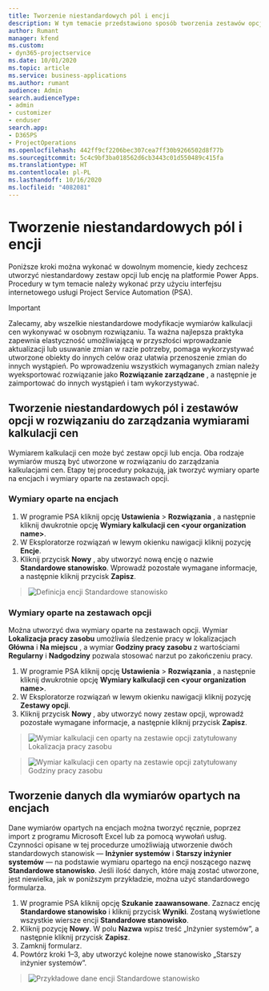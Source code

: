 ```yaml
---
title: Tworzenie niestandardowych pól i encji
description: W tym temacie przedstawiono sposób tworzenia zestawów opcji i encji we własnym rozwiązaniu na platformie Power Apps.
author: Rumant
manager: kfend
ms.custom:
- dyn365-projectservice
ms.date: 10/01/2020
ms.topic: article
ms.service: business-applications
ms.author: rumant
audience: Admin
search.audienceType:
- admin
- customizer
- enduser
search.app:
- D365PS
- ProjectOperations
ms.openlocfilehash: 442ff9cf2206bec307cea7ff30b9266502d8f77b
ms.sourcegitcommit: 5c4c9bf3ba018562d6cb3443c01d550489c415fa
ms.translationtype: HT
ms.contentlocale: pl-PL
ms.lasthandoff: 10/16/2020
ms.locfileid: "4082081"
---
```

# <a name="create-custom-fields-and-entities"></a>Tworzenie niestandardowych pól i encji 

Poniższe kroki można wykonać w dowolnym momencie, kiedy zechcesz utworzyć niestandardowy zestaw opcji lub encję na platformie Power Apps.  
Procedury w tym temacie należy wykonać przy użyciu interfejsu internetowego usługi Project Service Automation (PSA).

> [!IMPORTANT]
> Zalecamy, aby wszelkie niestandardowe modyfikacje wymiarów kalkulacji cen wykonywać w osobnym rozwiązaniu. Ta ważna najlepsza praktyka zapewnia elastyczność umożliwiającą w przyszłości wprowadzanie aktualizacji lub usuwanie zmian w razie potrzeby, pomaga wykorzystywać utworzone obiekty do innych celów oraz ułatwia przenoszenie zmian do innych wystąpień. Po wprowadzeniu wszystkich wymaganych zmian należy wyeksportować rozwiązanie jako **Rozwiązanie zarządzane** , a następnie je zaimportować do innych wystąpień i tam wykorzystywać.

  
## <a name="create-custom-fields-and-option-sets-in-the-pricing-dimension-solution"></a>Tworzenie niestandardowych pól i zestawów opcji w rozwiązaniu do zarządzania wymiarami kalkulacji cen

Wymiarem kalkulacji cen może być zestaw opcji lub encja. Oba rodzaje wymiarów muszą być utworzone w rozwiązaniu do zarządzania kalkulacjami cen. Etapy tej procedury pokazują, jak tworzyć wymiary oparte na encjach i wymiary oparte na zestawach opcji.

### <a name="entity-based-dimensions"></a>Wymiary oparte na encjach

1. W programie PSA kliknij opcję **Ustawienia** > **Rozwiązania** , a następnie kliknij dwukrotnie opcję **Wymiary kalkulacji cen \<your organization name>**.
2. W Eksploratorze rozwiązań w lewym okienku nawigacji kliknij pozycję **Encje**.
3. Kliknij przycisk **Nowy** , aby utworzyć nową encję o nazwie **Standardowe stanowisko**. Wprowadź pozostałe wymagane informacje, a następnie kliknij przycisk **Zapisz**.

> ![Definicja encji Standardowe stanowisko](media/Standard-Title-entity-definition.png)


### <a name="option-set-based-dimensions"></a>Wymiary oparte na zestawach opcji 
Można utworzyć dwa wymiary oparte na zestawach opcji. Wymiar **Lokalizacja pracy zasobu** umożliwia śledzenie pracy w lokalizacjach **Główna** i **Na miejscu** , a wymiar **Godziny pracy zasobu** z wartościami **Regularny** i **Nadgodziny** pozwala stosować narzut po zakończeniu pracy.


1. W programie PSA kliknij opcję **Ustawienia** > **Rozwiązania** , a następnie kliknij dwukrotnie opcję **Wymiary kalkulacji cen \<your organization name>**. 
2. W Eksploratorze rozwiązań w lewym okienku nawigacji kliknij pozycję **Zestawy opcji**. 
3. Kliknij przycisk **Nowy** , aby utworzyć nowy zestaw opcji, wprowadź pozostałe wymagane informacje, a następnie kliknij przycisk **Zapisz**.

> ![Wymiar kalkulacji cen oparty na zestawie opcji zatytułowany Lokalizacja pracy zasobu ](media/Option-set-PD-called-Resource-Work-Location.png)

> ![Wymiar kalkulacji cen oparty na zestawie opcji zatytułowany Godziny pracy zasobu ](media/Option-set-PD-called-Resource-Work-Hours.PNG)


## <a name="create-data-for-entity-based-dimensions"></a>Tworzenie danych dla wymiarów opartych na encjach

Dane wymiarów opartych na encjach można tworzyć ręcznie, poprzez import z programu Microsoft Excel lub za pomocą wywołań usług. Czynności opisane w tej procedurze umożliwiają utworzenie dwóch standardowych stanowisk — **Inżynier systemów** i **Starszy inżynier systemów** — na podstawie wymiaru opartego na encji noszącego nazwę **Standardowe stanowisko**. Jeśli ilość danych, które mają zostać utworzone, jest niewielka, jak w poniższym przykładzie, można użyć standardowego formularza.

1. W programie PSA kliknij opcję **Szukanie zaawansowane**. Zaznacz encję **Standardowe stanowisko** i kliknij przycisk **Wyniki**. Zostaną wyświetlone wszystkie wiersze encji **Standardowe stanowisko**.
2. Kliknij pozycję **Nowy**. W polu **Nazwa** wpisz treść „Inżynier systemów”, a następnie kliknij przycisk **Zapisz**.
3. Zamknij formularz. 
4. Powtórz kroki 1–3, aby utworzyć kolejne nowe stanowisko „Starszy inżynier systemów”.

> ![Przykładowe dane encji Standardowe stanowisko ](media/ST-data.png)


